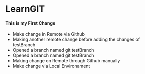 # LearnGIT

#### This is my First Change

- Make change in Remote via Github
- Making another remote change before adding the changes of testBranch
 - Opened a branch named git testBranch
 - Opened a branch named git testBranch
 - Making change on Remote through Github manually
 - Make change via Local Environament

